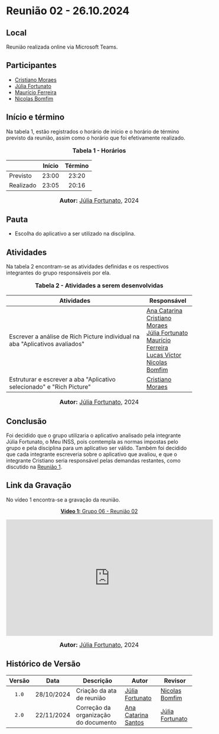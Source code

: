 # Reunião 02 - 26.10.2024

## Local

Reunião realizada online via Microsoft Teams.

## Participantes

- [Cristiano Moraes](http://github.com/CristianoMoraiss)
- [Júlia Fortunato](http://github.com/julia-fortunato)
- [Maurício Ferreira](https://github.com/mauricio-araujoo)
- [Nicolas Bomfim](http://github.com/nickgehjk)

## Início e término

Na tabela 1, estão registrados o horário de início e o horário de término previsto da reunião, assim como o horário que foi efetivamente realizado.

<div align="center">
  <font size="3"><p style="text-align: center"><b>Tabela 1 - Horários</b></p></font>
</div>

|           | Início | Término |
| --------- | :----: | :-----: |
| Previsto  | 23:00  |  23:20  |
| Realizado | 23:05  |  20:16  |

<div align="center">
  <font size="3"><p style="text-align: center;"><b>Autor:</b> <a href="https://github.com/julia-fortunato">Júlia Fortunato</a>, 2024</p></font>
</div>

## Pauta

- Escolha do aplicativo a ser utilizado na disciplina.

## Atividades

Na tabela 2 encontram-se as atividades definidas e os respectivos integrantes do grupo responsáveis por ela.

<div align="center">
<font size="3"><p style="text-align: center"><b>Tabela 2 - Atividades a serem desenvolvidas</b></p></font>

<table>
  <thead>
    <tr>
      <th>Atividades</th>
      <th>Responsável</th>
    </tr>
  </thead>
  <tbody>
    <tr>
      <td>
        Escrever a análise de Rich Picture individual na aba "Aplicativos avaliados"
      </td>
      <td>
        <a href="http://github.com/an4catarina">Ana Catarina</a><br>
        <a href="http://github.com/CristianoMoraiss">Cristiano Moraes</a><br>
        <a href="https://github.com/julia-fortunato">Júlia Fortunato</a><br>
        <a href="https://github.com/mauricio-araujoo">Maurício Ferreira</a><br>
        <a href="https://github.com/Lucas13032003">Lucas Víctor</a><br>
        <a href="http://github.com/nickgehjk">Nicolas Bomfim</a><br>
      </td>
    </tr>
     <tr>
        <td>
          Estruturar e escrever a aba "Aplicativo selecionado" e "Rich Picture"
        </td>
        <td>
          <a href="https://github.com/CristianoMoraiss">Cristiano Moraes</a>
        </td>
      </tr>
  </tbody>
</table>

<font size="3"><p style="text-align: center"><b>Autor:</b> <a href="https://github.com/julia-fortunato">Júlia Fortunato</a>, 2024</p></font>

</div>

## Conclusão

Foi decidido que o grupo utilizaria o aplicativo analisado pela integrante Júlia Fortunato, o Meu INSS, pois comtempla as normas impostas pelo grupo e pela disciplina para um aplicativo ser válido. Também foi decidido que cada integrante escreveria sobre o aplicativo que avaliou, e que o integrante Cristiano seria responsável pelas demandas restantes, como discutido na [Reunião 1](Reuniao01_23.10.2024.md).

## Link da Gravação

No vídeo 1 encontra-se a gravação da reunião.

<div align="center">
<p style="text-align: center"><a href="https://youtu.be/F9ICLmGoomk?si=5A3nPAqKAolNsS6O" target="blanket"><b>Vídeo 1:</b> Grupo 06 - Reunião 02</a></p>

<iframe width="560" height="315" src="https://www.youtube.com/embed/F9ICLmGoomk?si=X432B3VTusweqo-M" title="Apresentação 1" frameborder="0" allow="accelerometer; autoplay; clipboard-write; encrypted-media; gyroscope; picture-in-picture; web-share" allowfullscreen></iframe>

<font size="3"><p style="text-align: center"><b>Autor:</b> <a href="https://github.com/julia-fortunato">Júlia Fortunato</a>, 2024</p></font>

</div >

## Histórico de Versão

| Versão | Data       | Descrição                            | Autor                                                 | Revisor                                               |
| :----: | ---------- | ------------------------------------ | ----------------------------------------------------- | ----------------------------------------------------- |
| `1.0`  | 28/10/2024 | Criação da ata de reunião            | [Júlia Fortunato](https://github.com/julia-fortunato) | [Nicolas Bomfim](https://github.com/nickgehjk)        |
| `2.0`  | 22/11/2024 | Correção da organização do documento | [Ana Catarina Santos](https://github.com/an4catarina) | [Júlia Fortunato](https://github.com/julia-fortunato) |

